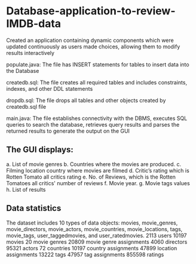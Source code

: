 # Database-application-to-review-IMDB-data
Created an application containing dynamic components which were updated continuously as users made choices, allowing them to modify results interactively

populate.java: The file has INSERT statements for tables to insert data into the Database

createdb.sql: The file creates all required tables and includes constraints, indexes, and other DDL statements

dropdb.sql: The file drops all tables and other objects created by createdb.sql file

main.java: The file establishes connectivity with the DBMS, executes SQL queries to search the database, retrieves query results and parses the returned results to generate the output on the GUI

## The GUI displays:
a. List of movie genres
b. Countries where the movies are produced.
c. Filming location country where movies are filmed
d. Critic’s rating which is Rotten Tomato all critics rating
e. No. of Reviews, which is the Rotten Tomatoes all critics' number of reviews
f. Movie year.
g. Movie tags values
h. List of results

## Data statistics
The dataset includes 10 types of data objects: movies, movie_genres, movie_directors, movie_actors, movie_countries, movie_locations, tags, movie_tags, user_taggedmovies, and user_ratedmovies.
2113 users
10197 movies
20 movie genres
20809 movie genre assignments
4060 directors
95321 actors
72 countries
10197 country assignments
47899 location assignments
13222 tags
47957 tag assignments
855598 ratings

